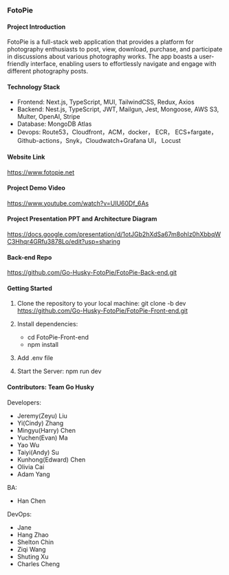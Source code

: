 ### FotoPie

#### Project Introduction

FotoPie is a full-stack web application that provides a platform for photography enthusiasts to post, view, download, purchase, and participate in discussions about various photography works. The app boasts a user-friendly interface, enabling users to effortlessly navigate and engage with different photography posts.

#### Technology Stack

- Frontend: Next.js, TypeScript, MUI, TailwindCSS, Redux, Axios
- Backend: Nest.js, TypeScript, JWT, Mailgun, Jest, Mongoose, AWS S3, Multer, OpenAI, Stripe
- Database: MongoDB Atlas
- Devops: Route53，Cloudfront，ACM，docker， ECR， ECS+fargate，Github-actions，Snyk，Cloudwatch+Grafana UI， Locust

#### Website Link

https://www.fotopie.net

#### Project Demo Video

https://www.youtube.com/watch?v=UIU60Df_6As

#### Project Presentation PPT and Architecture Diagram

https://docs.google.com/presentation/d/1otJGb2hXdSa67m8ohIz0hXbbqWC3Hhqr4GRfu3878Lo/edit?usp=sharing

#### Back-end Repo

https://github.com/Go-Husky-FotoPie/FotoPie-Back-end.git

#### Getting Started

1. Clone the repository to your local machine:
   git clone -b dev https://github.com/Go-Husky-FotoPie/FotoPie-Front-end.git

2. Install dependencies:

   - cd FotoPie-Front-end
   - npm install

3. Add .env file

4. Start the Server:
   npm run dev

#### Contributors: Team Go Husky

Developers:

- Jeremy(Zeyu) Liu
- Yi(Cindy) Zhang
- Mingyu(Harry) Chen
- Yuchen(Evan) Ma
- Yao Wu
- Taiyi(Andy) Su
- Kunhong(Edward) Chen
- Olivia Cai
- Adam Yang

BA:

- Han Chen

DevOps:

- Jane
- Hang Zhao
- Shelton Chin
- Ziqi Wang
- Shuting Xu
- Charles Cheng
